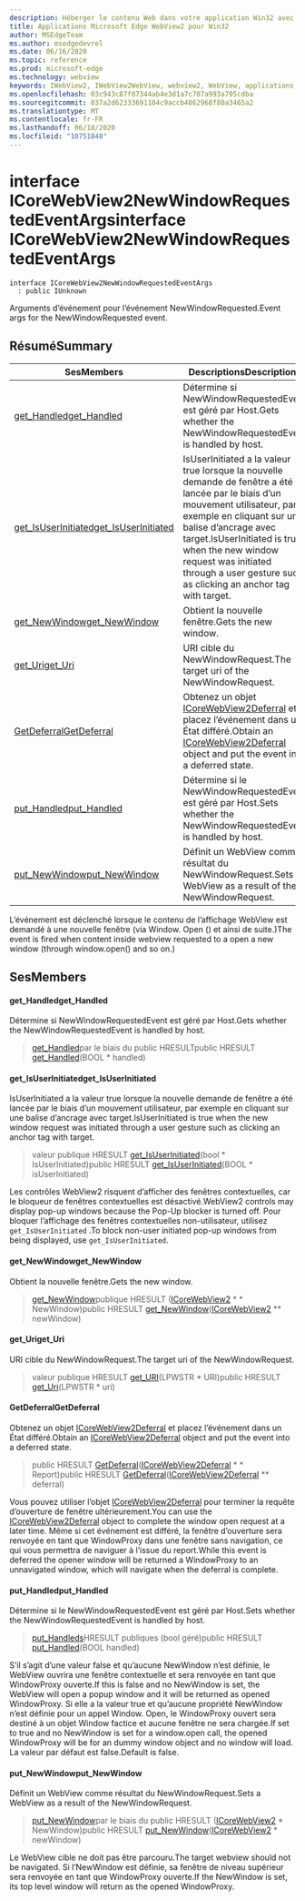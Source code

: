 ```yaml
---
description: Héberger le contenu Web dans votre application Win32 avec le contrôle Microsoft Edge WebView2
title: Applications Microsoft Edge WebView2 pour Win32
author: MSEdgeTeam
ms.author: msedgedevrel
ms.date: 06/16/2020
ms.topic: reference
ms.prod: microsoft-edge
ms.technology: webview
keywords: IWebView2, IWebView2WebView, webview2, WebView, applications Win32, Win32, Edge, ICoreWebView2, ICoreWebView2Controller, contrôle de navigateur, html Edge
ms.openlocfilehash: 03c943c87f07344ab4e3d1a7c707a993a795cdba
ms.sourcegitcommit: 037a2d62333691104c9accb4862968f80a3465a2
ms.translationtype: MT
ms.contentlocale: fr-FR
ms.lasthandoff: 06/18/2020
ms.locfileid: "10751848"
---
```

# <span data-ttu-id="2c832-104">interface ICoreWebView2NewWindowRequestedEventArgs</span><span class="sxs-lookup"><span data-stu-id="2c832-104">interface ICoreWebView2NewWindowRequestedEventArgs</span></span> 

```
interface ICoreWebView2NewWindowRequestedEventArgs
  : public IUnknown
```

<span data-ttu-id="2c832-105">Arguments d’événement pour l’événement NewWindowRequested.</span><span class="sxs-lookup"><span data-stu-id="2c832-105">Event args for the NewWindowRequested event.</span></span>

## <span data-ttu-id="2c832-106">Résumé</span><span class="sxs-lookup"><span data-stu-id="2c832-106">Summary</span></span>

 <span data-ttu-id="2c832-107">Ses</span><span class="sxs-lookup"><span data-stu-id="2c832-107">Members</span></span>                        | <span data-ttu-id="2c832-108">Descriptions</span><span class="sxs-lookup"><span data-stu-id="2c832-108">Descriptions</span></span>
--------------------------------|---------------------------------------------
[<span data-ttu-id="2c832-109">get_Handled</span><span class="sxs-lookup"><span data-stu-id="2c832-109">get_Handled</span></span>](#get_handled) | <span data-ttu-id="2c832-110">Détermine si NewWindowRequestedEvent est géré par Host.</span><span class="sxs-lookup"><span data-stu-id="2c832-110">Gets whether the NewWindowRequestedEvent is handled by host.</span></span>
[<span data-ttu-id="2c832-111">get_IsUserInitiated</span><span class="sxs-lookup"><span data-stu-id="2c832-111">get_IsUserInitiated</span></span>](#get_isuserinitiated) | <span data-ttu-id="2c832-112">IsUserInitiated a la valeur true lorsque la nouvelle demande de fenêtre a été lancée par le biais d’un mouvement utilisateur, par exemple en cliquant sur une balise d’ancrage avec target.</span><span class="sxs-lookup"><span data-stu-id="2c832-112">IsUserInitiated is true when the new window request was initiated through a user gesture such as clicking an anchor tag with target.</span></span>
[<span data-ttu-id="2c832-113">get_NewWindow</span><span class="sxs-lookup"><span data-stu-id="2c832-113">get_NewWindow</span></span>](#get_newwindow) | <span data-ttu-id="2c832-114">Obtient la nouvelle fenêtre.</span><span class="sxs-lookup"><span data-stu-id="2c832-114">Gets the new window.</span></span>
[<span data-ttu-id="2c832-115">get_Uri</span><span class="sxs-lookup"><span data-stu-id="2c832-115">get_Uri</span></span>](#get_uri) | <span data-ttu-id="2c832-116">URI cible du NewWindowRequest.</span><span class="sxs-lookup"><span data-stu-id="2c832-116">The target uri of the NewWindowRequest.</span></span>
[<span data-ttu-id="2c832-117">GetDeferral</span><span class="sxs-lookup"><span data-stu-id="2c832-117">GetDeferral</span></span>](#getdeferral) | <span data-ttu-id="2c832-118">Obtenez un objet [ICoreWebView2Deferral](icorewebview2deferral.md) et placez l’événement dans un État différé.</span><span class="sxs-lookup"><span data-stu-id="2c832-118">Obtain an [ICoreWebView2Deferral](icorewebview2deferral.md) object and put the event into a deferred state.</span></span>
[<span data-ttu-id="2c832-119">put_Handled</span><span class="sxs-lookup"><span data-stu-id="2c832-119">put_Handled</span></span>](#put_handled) | <span data-ttu-id="2c832-120">Détermine si le NewWindowRequestedEvent est géré par Host.</span><span class="sxs-lookup"><span data-stu-id="2c832-120">Sets whether the NewWindowRequestedEvent is handled by host.</span></span>
[<span data-ttu-id="2c832-121">put_NewWindow</span><span class="sxs-lookup"><span data-stu-id="2c832-121">put_NewWindow</span></span>](#put_newwindow) | <span data-ttu-id="2c832-122">Définit un WebView comme résultat du NewWindowRequest.</span><span class="sxs-lookup"><span data-stu-id="2c832-122">Sets a WebView as a result of the NewWindowRequest.</span></span>

<span data-ttu-id="2c832-123">L’événement est déclenché lorsque le contenu de l’affichage WebView est demandé à une nouvelle fenêtre (via Window. Open () et ainsi de suite.)</span><span class="sxs-lookup"><span data-stu-id="2c832-123">The event is fired when content inside webview requested to a open a new window (through window.open() and so on.)</span></span>

## <span data-ttu-id="2c832-124">Ses</span><span class="sxs-lookup"><span data-stu-id="2c832-124">Members</span></span>

#### <span data-ttu-id="2c832-125">get_Handled</span><span class="sxs-lookup"><span data-stu-id="2c832-125">get_Handled</span></span> 

<span data-ttu-id="2c832-126">Détermine si NewWindowRequestedEvent est géré par Host.</span><span class="sxs-lookup"><span data-stu-id="2c832-126">Gets whether the NewWindowRequestedEvent is handled by host.</span></span>

> <span data-ttu-id="2c832-127">[get_Handled](#get_handled)par le biais du public HRESULT</span><span class="sxs-lookup"><span data-stu-id="2c832-127">public HRESULT [get_Handled](#get_handled)(BOOL \* handled)</span></span>

#### <span data-ttu-id="2c832-128">get_IsUserInitiated</span><span class="sxs-lookup"><span data-stu-id="2c832-128">get_IsUserInitiated</span></span> 

<span data-ttu-id="2c832-129">IsUserInitiated a la valeur true lorsque la nouvelle demande de fenêtre a été lancée par le biais d’un mouvement utilisateur, par exemple en cliquant sur une balise d’ancrage avec target.</span><span class="sxs-lookup"><span data-stu-id="2c832-129">IsUserInitiated is true when the new window request was initiated through a user gesture such as clicking an anchor tag with target.</span></span>

> <span data-ttu-id="2c832-130">valeur publique HRESULT [get_IsUserInitiated](#get_isuserinitiated)(bool \* IsUserInitiated)</span><span class="sxs-lookup"><span data-stu-id="2c832-130">public HRESULT [get_IsUserInitiated](#get_isuserinitiated)(BOOL \* isUserInitiated)</span></span>

<span data-ttu-id="2c832-131">Les contrôles WebView2 risquent d’afficher des fenêtres contextuelles, car le bloqueur de fenêtres contextuelles est désactivé.</span><span class="sxs-lookup"><span data-stu-id="2c832-131">WebView2 controls may display pop-up windows because the Pop-Up blocker is turned off.</span></span> <span data-ttu-id="2c832-132">Pour bloquer l’affichage des fenêtres contextuelles non-utilisateur, utilisez `get_IsUserInitiated` .</span><span class="sxs-lookup"><span data-stu-id="2c832-132">To block non-user initiated pop-up windows from being displayed, use `get_IsUserInitiated`.</span></span>

#### <span data-ttu-id="2c832-133">get_NewWindow</span><span class="sxs-lookup"><span data-stu-id="2c832-133">get_NewWindow</span></span> 

<span data-ttu-id="2c832-134">Obtient la nouvelle fenêtre.</span><span class="sxs-lookup"><span data-stu-id="2c832-134">Gets the new window.</span></span>

> <span data-ttu-id="2c832-135">[get_NewWindow](#get_newwindow)publique HRESULT ([ICoreWebView2](icorewebview2.md) \* \* NewWindow)</span><span class="sxs-lookup"><span data-stu-id="2c832-135">public HRESULT [get_NewWindow](#get_newwindow)([ICoreWebView2](icorewebview2.md) \*\* newWindow)</span></span>

#### <span data-ttu-id="2c832-136">get_Uri</span><span class="sxs-lookup"><span data-stu-id="2c832-136">get_Uri</span></span> 

<span data-ttu-id="2c832-137">URI cible du NewWindowRequest.</span><span class="sxs-lookup"><span data-stu-id="2c832-137">The target uri of the NewWindowRequest.</span></span>

> <span data-ttu-id="2c832-138">valeur publique HRESULT [get_URI](#get_uri)(LPWSTR \* URI)</span><span class="sxs-lookup"><span data-stu-id="2c832-138">public HRESULT [get_Uri](#get_uri)(LPWSTR \* uri)</span></span>

#### <span data-ttu-id="2c832-139">GetDeferral</span><span class="sxs-lookup"><span data-stu-id="2c832-139">GetDeferral</span></span> 

<span data-ttu-id="2c832-140">Obtenez un objet [ICoreWebView2Deferral](icorewebview2deferral.md) et placez l’événement dans un État différé.</span><span class="sxs-lookup"><span data-stu-id="2c832-140">Obtain an [ICoreWebView2Deferral](icorewebview2deferral.md) object and put the event into a deferred state.</span></span>

> <span data-ttu-id="2c832-141">public HRESULT [GetDeferral](#getdeferral)([ICoreWebView2Deferral](icorewebview2deferral.md) \* \* Report)</span><span class="sxs-lookup"><span data-stu-id="2c832-141">public HRESULT [GetDeferral](#getdeferral)([ICoreWebView2Deferral](icorewebview2deferral.md) \*\* deferral)</span></span>

<span data-ttu-id="2c832-142">Vous pouvez utiliser l’objet [ICoreWebView2Deferral](icorewebview2deferral.md) pour terminer la requête d’ouverture de fenêtre ultérieurement.</span><span class="sxs-lookup"><span data-stu-id="2c832-142">You can use the [ICoreWebView2Deferral](icorewebview2deferral.md) object to complete the window open request at a later time.</span></span> <span data-ttu-id="2c832-143">Même si cet événement est différé, la fenêtre d’ouverture sera renvoyée en tant que WindowProxy dans une fenêtre sans navigation, ce qui vous permettra de naviguer à l’issue du report.</span><span class="sxs-lookup"><span data-stu-id="2c832-143">While this event is deferred the opener window will be returned a WindowProxy to an unnavigated window, which will navigate when the deferral is complete.</span></span>

#### <span data-ttu-id="2c832-144">put_Handled</span><span class="sxs-lookup"><span data-stu-id="2c832-144">put_Handled</span></span> 

<span data-ttu-id="2c832-145">Détermine si le NewWindowRequestedEvent est géré par Host.</span><span class="sxs-lookup"><span data-stu-id="2c832-145">Sets whether the NewWindowRequestedEvent is handled by host.</span></span>

> <span data-ttu-id="2c832-146">[put_Handleds](#put_handled)HRESULT publiques (bool géré)</span><span class="sxs-lookup"><span data-stu-id="2c832-146">public HRESULT [put_Handled](#put_handled)(BOOL handled)</span></span>

<span data-ttu-id="2c832-147">S’il s’agit d’une valeur false et qu’aucune NewWindow n’est définie, le WebView ouvrira une fenêtre contextuelle et sera renvoyée en tant que WindowProxy ouverte.</span><span class="sxs-lookup"><span data-stu-id="2c832-147">If this is false and no NewWindow is set, the WebView will open a popup window and it will be returned as opened WindowProxy.</span></span> <span data-ttu-id="2c832-148">Si elle a la valeur true et qu’aucune propriété NewWindow n’est définie pour un appel Window. Open, le WindowProxy ouvert sera destiné à un objet Window factice et aucune fenêtre ne sera chargée.</span><span class="sxs-lookup"><span data-stu-id="2c832-148">If set to true and no NewWindow is set for a window.open call, the opened WindowProxy will be for an dummy window object and no window will load.</span></span> <span data-ttu-id="2c832-149">La valeur par défaut est false.</span><span class="sxs-lookup"><span data-stu-id="2c832-149">Default is false.</span></span>

#### <span data-ttu-id="2c832-150">put_NewWindow</span><span class="sxs-lookup"><span data-stu-id="2c832-150">put_NewWindow</span></span> 

<span data-ttu-id="2c832-151">Définit un WebView comme résultat du NewWindowRequest.</span><span class="sxs-lookup"><span data-stu-id="2c832-151">Sets a WebView as a result of the NewWindowRequest.</span></span>

> <span data-ttu-id="2c832-152">[put_NewWindow](#put_newwindow)par le biais du public HRESULT ([ICoreWebView2](icorewebview2.md) \* NewWindow)</span><span class="sxs-lookup"><span data-stu-id="2c832-152">public HRESULT [put_NewWindow](#put_newwindow)([ICoreWebView2](icorewebview2.md) \* newWindow)</span></span>

<span data-ttu-id="2c832-153">Le WebView cible ne doit pas être parcouru.</span><span class="sxs-lookup"><span data-stu-id="2c832-153">The target webview should not be navigated.</span></span> <span data-ttu-id="2c832-154">Si l’NewWindow est définie, sa fenêtre de niveau supérieur sera renvoyée en tant que WindowProxy ouverte.</span><span class="sxs-lookup"><span data-stu-id="2c832-154">If the NewWindow is set, its top level window will return as the opened WindowProxy.</span></span>
